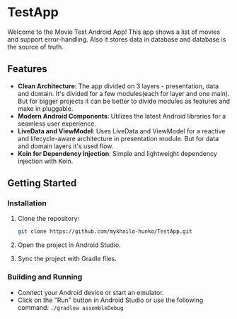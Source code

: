 # TestApp

Welcome to the Movie Test Android App! This app shows a list of movies and support error-handling. Also it stores data in database and database is the source of truth.

## Features

- **Clean Architecture**: The app divided on 3 layers - presentation, data and domain. It's divided for a few modules(each for layer and one main). But for bigger projects it can be better to divide modules as features and make in pluggable.
- **Modern Android Components**: Utilizes the latest Android libraries for a seamless user experience.
- **LiveData and ViewModel**: Uses LiveData and ViewModel for a reactive and lifecycle-aware architecture in presentation module. But for data and domain layers it's used flow.
- **Koin for Dependency Injection**: Simple and lightweight dependency injection with Koin.

## Getting Started

### Installation

1. Clone the repository:
    ```sh
    git clone https://github.com/mykhailo-hunko/TestApp.git
    ```

2. Open the project in Android Studio.

3. Sync the project with Gradle files.

### Building and Running

- Connect your Android device or start an emulator.
- Click on the "Run" button in Android Studio or use the following command:
    ```./gradlew assembleDebug ```
